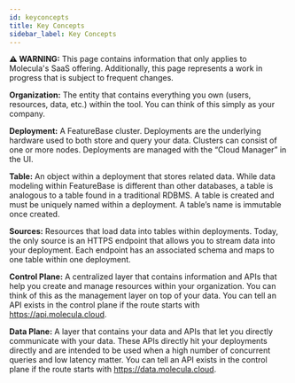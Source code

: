 ```yaml
---
id: keyconcepts
title: Key Concepts
sidebar_label: Key Concepts
---
```


 **⚠ WARNING:** This page contains information that only applies to Molecula's SaaS offering. Additionally, this page represents a work in progress that is subject to frequent changes. 

**Organization:** The entity that contains everything you own (users, resources, data, etc.) within the tool. You can think of this simply as your company.

**Deployment:** A FeatureBase cluster. Deployments are the underlying hardware used to both store and query your data. Clusters can consist of one or more nodes. Deployments are managed with the “Cloud Manager” in the UI.

**Table:** An object within a deployment that stores related data. While data modeling <!-- link to data modeling page --> within FeatureBase is different than other databases, a table is analogous to a table found in a traditional RDBMS. A table is created and must be uniquely named within a deployment. A table’s name is immutable once created.

**Sources:** Resources that load data into tables within deployments. Today, the only source is an HTTPS endpoint that allows you to stream data into your deployment. Each endpoint has an associated schema and maps to one table within one deployment.

**Control Plane:** A centralized layer that contains information and APIs that help you create and manage resources within your organization. You can think of this as the management layer on top of your data. You can tell an API exists in the control plane if the route starts with https://api.molecula.cloud.

**Data Plane:** A layer that contains your data and APIs that let you directly communicate with your data. These APIs directly hit your deployments directly and are intended to be used when a high number of concurrent queries and low latency matter. You can tell an API exists in the control plane if the route starts with https://data.molecula.cloud.
